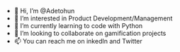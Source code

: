 - 👋 Hi, I’m @Adetohun
- 👀 I’m interested in Product Development/Management
- 🌱 I’m currently learning to code with Python
- 💞️ I’m looking to collaborate on gamification projects
- 📫 You can reach me on inkedIn and Twitter

<!---
Adetohun/Adetohun is a ✨ special ✨ repository because its `README.md` (this file) appears on your GitHub profile.
You can click the Preview link to take a look at your changes.
--->
